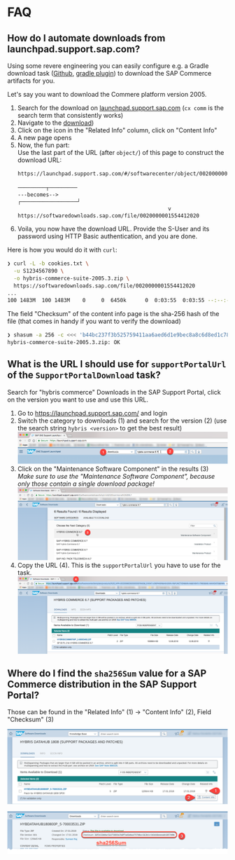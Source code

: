 # FAQ

## How do I automate downloads from launchpad.support.sap.com?

Using some revere engineering you can easily configure e.g. a Gradle download task ([Github][dlgh], [gradle plugin][dlplug])
to download the SAP Commerce artifacts for you.

Let's say you want to download the Commere platform version 2005.

1. Search for the download on [launchpad.support.sap.com][launch] (`cx comm` is the search term that consistently works)
1. Navigate to the [download][down])
1. Click on the icon in the "Related Info" column, click on "Content Info"
1. A new page opens
1. Now, the fun part:\
   Use the last part of the URL (after `object/`) of this page to construct the download URL:
   ```
   https://launchpad.support.sap.com/#/softwarecenter/object/0020000001554412020
                                                             ─────────┬─────────
   ---becomes-->                                   ┌──────────────────┘
                                                   v
   https://softwaredownloads.sap.com/file/0020000001554412020
   ```
1. Voila, you now have the download URL. Provide the S-User and its password using HTTP Basic authentication, and you are done.

Here is how you would do it with `curl`:

```sh
❯ curl -L -b cookies.txt \
  -u S1234567890 \
  -o hybris-commerce-suite-2005.3.zip \
  https://softwaredownloads.sap.com/file/0020000001554412020
...
100 1483M  100 1483M    0     0  6450k      0  0:03:55  0:03:55 --:--:-- 7130k
```

The field "Checksum" of the content info page is the sha-256 hash of the file (that comes in handy if you want to verify the download)

```sh
❯ shasum -a 256 -c <<< 'b44bc237f3b525759411aa6aed6d1e9bec8a8c6d8ed1c7823b89cc3741f836d0 *hybris-commerce-suite-2005.3.zip'
hybris-commerce-suite-2005.3.zip: OK
```

[launch]: https://launchpad.support.sap.com
[down]: https://launchpad.support.sap.com/#/softwarecenter/template/products/%20_APP=00200682500000001943&_EVENT=DISPHIER&HEADER=Y&FUNCTIONBAR=N&EVENT=TREE&NE=NAVIGATE&ENR=73555000100200012039&V=MAINT&TA=ACTUAL&PAGE=SEARCH/CX%20COMMERCE%202005


[dlgh]: https://github.com/michel-kraemer/gradle-download-task
[dlplug]: https://plugins.gradle.org/plugin/de.undercouch.download

## What is the URL I should use for `supportPortalUrl` of the `SupportPortalDownload` task?

Search for "hybris commerce" Downloads in the SAP Support Portal, click on the version you want to use and use this URL.

1. Go to https://launchpad.support.sap.com/ and login
1. Switch the category to downloads (1) and search for the version (2) (use the search string `hybris <version>` to get the best result)
  ![Portal Search](images/portal-search.png)
1. Click on the "Maintenance Software Component" in the results (3) \
   *Make sure to use the "Maintenance Software Component", because only those contain a single download package!*
  ![Portal Result](images/portal-result.png)
1. Copy the URL (4). This is the `supportPortalUrl` you have to use for the task.
  ![Portal Link](images/portal-link.png)

## Where do I find the `sha256Sum` value for a SAP Commerce distribution in the SAP Support Portal?

Those can be found in the "Related Info" (1) -> "Content Info" (2), Field "Checksum" (3)

![Related Info](images/hash-related.png)

![Checksum](images/hash-checksum.png)
